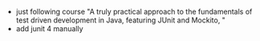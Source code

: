 - just following course "A truly practical approach to the fundamentals of test driven development in Java, featuring JUnit and Mockito,
"
- add junit 4 manually
